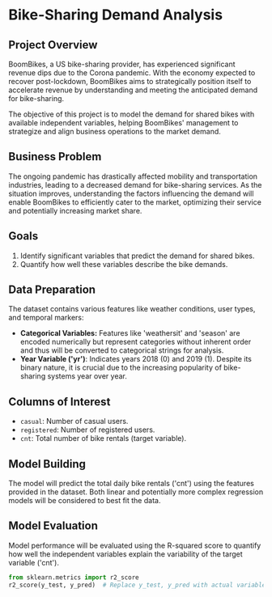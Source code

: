 # Bike-Sharing Demand Analysis

## Project Overview

BoomBikes, a US bike-sharing provider, has experienced significant revenue dips due to the Corona pandemic. With the economy expected to recover post-lockdown, BoomBikes aims to strategically position itself to accelerate revenue by understanding and meeting the anticipated demand for bike-sharing.

The objective of this project is to model the demand for shared bikes with available independent variables, helping BoomBikes' management to strategize and align business operations to the market demand.

## Business Problem

The ongoing pandemic has drastically affected mobility and transportation industries, leading to a decreased demand for bike-sharing services. As the situation improves, understanding the factors influencing the demand will enable BoomBikes to efficiently cater to the market, optimizing their service and potentially increasing market share.

## Goals

1. Identify significant variables that predict the demand for shared bikes.
2. Quantify how well these variables describe the bike demands.

## Data Preparation

The dataset contains various features like weather conditions, user types, and temporal markers:

- **Categorical Variables:** Features like 'weathersit' and 'season' are encoded numerically but represent categories without inherent order and thus will be converted to categorical strings for analysis.
- **Year Variable ('yr')**: Indicates years 2018 (0) and 2019 (1). Despite its binary nature, it is crucial due to the increasing popularity of bike-sharing systems year over year.

## Columns of Interest

- `casual`: Number of casual users.
- `registered`: Number of registered users.
- `cnt`: Total number of bike rentals (target variable).

## Model Building

The model will predict the total daily bike rentals ('cnt') using the features provided in the dataset. Both linear and potentially more complex regression models will be considered to best fit the data.

## Model Evaluation

Model performance will be evaluated using the R-squared score to quantify how well the independent variables explain the variability of the target variable ('cnt').

```python
from sklearn.metrics import r2_score
r2_score(y_test, y_pred)  # Replace y_test, y_pred with actual variable names used
